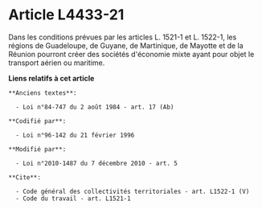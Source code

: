 # Article L4433-21

Dans les conditions prévues par les articles L. 1521-1 et L. 1522-1, les régions de Guadeloupe, de Guyane, de Martinique, de
Mayotte et de la Réunion pourront créer des sociétés d'économie mixte ayant pour objet le transport aérien ou maritime.

**Liens relatifs à cet article**

	**Anciens textes**:

	  - Loi n°84-747 du 2 août 1984 - art. 17 (Ab)

	**Codifié par**:

	  - Loi n°96-142 du 21 février 1996

	**Modifié par**:

	  - Loi n°2010-1487 du 7 décembre 2010 - art. 5

	**Cite**:

	  - Code général des collectivités territoriales - art. L1522-1 (V)
	  - Code du travail - art. L1521-1
